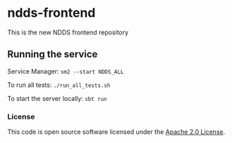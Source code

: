 
# ndds-frontend

This is the new NDDS frontend repository


## Running the service

Service Manager: `sm2 --start NDDS_ALL`

To run all tests: `./run_all_tests.sh`

To start the server locally: `sbt run`


### License

This code is open source software licensed under the [Apache 2.0 License]("http://www.apache.org/licenses/LICENSE-2.0.html").